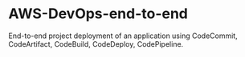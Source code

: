 # AWS-DevOps-end-to-end
End-to-end project deployment of an application using CodeCommit, CodeArtifact, CodeBuild, CodeDeploy, CodePipeline.
